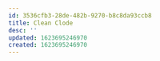 ```yaml
---
id: 3536cfb3-28de-482b-9270-b8c8da93ccb8
title: Clean Clode
desc: ''
updated: 1623695246970
created: 1623695246970
---
```


